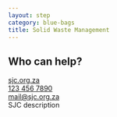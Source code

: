 ```yaml
---
layout: step
category: blue-bags
title: Solid Waste Management
---
```

<h2 class="step-title">
  <i class="fa fa-fw fa-question-circle" aria-hidden="true"></i> Who can help?
</h2>
<div class="who-can-help">
  <div class="partners">
    <div class="single-partner">
      <div class="row">
        <div class="col-sm-5 col-md-3 partner-logo">
          <a target="_blank" href=""><img src=""></a>
        </div>
        <div class="col-sm-7 col-md-9 partner-summary">
          <div><a target="_blank" href=""><i class="fa fa-fw fa-link" aria-hidden="true"></i>sjc.org.za</a></div>
          <div><a href="tel:"><i class="fa fa-fw fa-phone" aria-hidden="true"></i>123 456 7890</a></div>
          <div><a href=""><i class="fa fa-fw fa-envelope" aria-hidden="true"></i>mail@sjc.org.za</a></div>
        </div>
      </div>
      <div class="partner-description">SJC description</div>
    </div>
  </div>
</div>